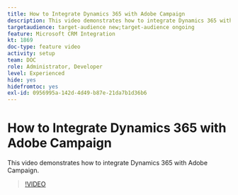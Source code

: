 ```yaml
---
title: How to Integrate Dynamics 365 with Adobe Campaign
description: This video demonstrates how to integrate Dynamics 365 with Adobe Campaign.
targetaudience: target-audience new;target-audience ongoing
feature: Microsoft CRM Integration
kt: 1869
doc-type: feature video
activity: setup
team: DOC
role: Administrator, Developer
level: Experienced
hide: yes
hidefromtoc: yes
exl-id: 0956995a-142d-4d49-b87e-21da7b1d36b6
---
```

# How to Integrate Dynamics 365 with Adobe Campaign

This video demonstrates how to integrate Dynamics 365 with Adobe Campaign.

>[!VIDEO](https://video.tv.adobe.com/v/23837?quality=12)
